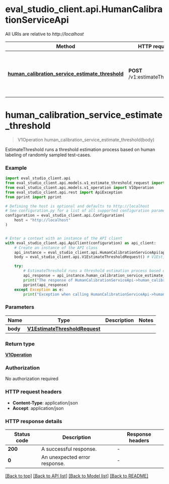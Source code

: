 # eval_studio_client.api.HumanCalibrationServiceApi

All URIs are relative to *http://localhost*

Method | HTTP request | Description
------------- | ------------- | -------------
[**human_calibration_service_estimate_threshold**](HumanCalibrationServiceApi.md#human_calibration_service_estimate_threshold) | **POST** /v1:estimateThreshold | EstimateThreshold runs a threshold estimation process based on human labeling of randomly sampled test-cases.


# **human_calibration_service_estimate_threshold**
> V1Operation human_calibration_service_estimate_threshold(body)

EstimateThreshold runs a threshold estimation process based on human labeling of randomly sampled test-cases.

### Example


```python
import eval_studio_client.api
from eval_studio_client.api.models.v1_estimate_threshold_request import V1EstimateThresholdRequest
from eval_studio_client.api.models.v1_operation import V1Operation
from eval_studio_client.api.rest import ApiException
from pprint import pprint

# Defining the host is optional and defaults to http://localhost
# See configuration.py for a list of all supported configuration parameters.
configuration = eval_studio_client.api.Configuration(
    host = "http://localhost"
)


# Enter a context with an instance of the API client
with eval_studio_client.api.ApiClient(configuration) as api_client:
    # Create an instance of the API class
    api_instance = eval_studio_client.api.HumanCalibrationServiceApi(api_client)
    body = eval_studio_client.api.V1EstimateThresholdRequest() # V1EstimateThresholdRequest | 

    try:
        # EstimateThreshold runs a threshold estimation process based on human labeling of randomly sampled test-cases.
        api_response = api_instance.human_calibration_service_estimate_threshold(body)
        print("The response of HumanCalibrationServiceApi->human_calibration_service_estimate_threshold:\n")
        pprint(api_response)
    except Exception as e:
        print("Exception when calling HumanCalibrationServiceApi->human_calibration_service_estimate_threshold: %s\n" % e)
```



### Parameters


Name | Type | Description  | Notes
------------- | ------------- | ------------- | -------------
 **body** | [**V1EstimateThresholdRequest**](V1EstimateThresholdRequest.md)|  | 

### Return type

[**V1Operation**](V1Operation.md)

### Authorization

No authorization required

### HTTP request headers

 - **Content-Type**: application/json
 - **Accept**: application/json

### HTTP response details

| Status code | Description | Response headers |
|-------------|-------------|------------------|
**200** | A successful response. |  -  |
**0** | An unexpected error response. |  -  |

[[Back to top]](#) [[Back to API list]](../README.md#documentation-for-api-endpoints) [[Back to Model list]](../README.md#documentation-for-models) [[Back to README]](../README.md)


